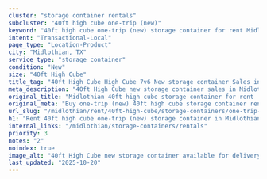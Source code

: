 ```yaml
---
cluster: "storage container rentals"
subcluster: "40ft high cube one-trip (new)"
keyword: "40ft high cube one-trip (new) storage container for rent Midlothian, TX"
intent: "Transactional-Local"
page_type: "Location-Product"
city: "Midlothian, TX"
service_type: "storage container"
condition: "New"
size: "40ft High Cube"
title_tag: "40ft High Cube High Cube 7v6 New storage container Sales in Midlothian | LC Container"
meta_description: "40ft High Cube new storage container sales in Midlothian. High cube containers with extra height. Fast delivery, competitive pricing. Serving storage containers area. Quote ID: DG7. Call (214) 524-4168 for your free quote today."
original_title: "Midlothian 40ft high cube storage container for rent | LC"
original_meta: "Buy one-trip (new) 40ft high cube storage container rent with local delivery in Midlothian, TX. LC Container — local Since 2003. Request a fast quote today."
url_slug: "/midlothian/rent/40ft-high-cube/storage-containers/one-trip-new"
h1: "Rent 40ft high cube one-trip (new) storage container in Midlothian"
internal_links: "/midlothian/storage-containers/rentals"
priority: 3
notes: "2"
noindex: true
image_alt: "40ft High Cube new storage container available for delivery in Midlothian"
last_updated: "2025-10-20"
---
```


<!-- TODO: Add unique city/inventory copy, images, and internal links here. -->
